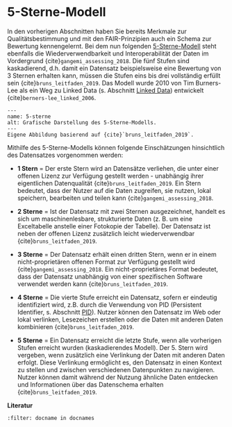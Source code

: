 # 5-Sterne-Modell


In den vorherigen Abschnitten haben Sie bereits Merkmale zur Qualitätsbestimmung und mit den FAIR-Prinzipien auch ein Schema zur Bewertung kennengelernt. Bei dem nun folgenden <a href="https://5stardata.info/de" class="external-link" target="_blank">5-Sterne-Modell</a> steht ebenfalls die Wiederverwendbarkeit und Interoperabilität der Daten im Vordergrund {cite}`gangemi_assessing_2018`. Die fünf Stufen sind kaskadierend, d.h. damit ein Datensatz beispielsweise eine Bewertung von 3 Sternen erhalten kann, müssen die Stufen eins bis drei vollständig erfüllt sein {cite}`bruns_leitfaden_2019`. Das Modell wurde 2010 von Tim Burners-Lee als ein Weg zu Linked Data (s. Abschnitt [Linked Data](linked_data)) entwickelt {cite}`berners-lee_linked_2006`.  

```{figure} _images/5_star_model.png
---
name: 5-sterne
alt: Grafische Darstellung des 5-Sterne-Modells.
---
Eigene Abbildung basierend auf {cite}`bruns_leitfaden_2019`.
```


Mithilfe des 5-Sterne-Modells können folgende Einschätzungen hinsichtlich des Datensatzes vorgenommen werden:

- **1 Stern** = Der erste Stern wird an Datensätze verliehen, die unter einer offenen Lizenz zur Verfügung gestellt werden - unabhängig ihrer eigentlichen Datenqualität {cite}`bruns_leitfaden_2019`. Ein Stern bedeutet, dass der Nutzer auf die Daten zugreifen, sie nutzen, lokal speichern, bearbeiten und teilen kann {cite}`gangemi_assessing_2018`.

- **2 Sterne** = Ist der Datensatz mit zwei Sternen ausgezeichnet, handelt es sich um maschinenlesbare, strukturierte Daten (z. B. um eine Exceltabelle anstelle einer Fotokopie der Tabelle). Der Datensatz ist neben der offenen Lizenz zusätzlich leicht wiederverwendbar {cite}`bruns_leitfaden_2019`.

- **3 Sterne** = Der Datensatz erhält einen dritten Stern, wenn er in einem nicht-proprietären offenen Format zur Verfügung gestellt wird {cite}`gangemi_assessing_2018`. Ein nicht-proprietäres Format bedeutet, dass der Datensatz unabhängig von einer spezifischen Software verwendet werden kann {cite}`bruns_leitfaden_2019`.

- **4 Sterne** = Die vierte Stufe erreicht ein Datensatz, sofern er eindeutig identifiziert wird, z.B. durch die Verwendung von PID (Persistent Identifier, s. Abschnitt [PID](PID)). Nutzer können den Datensatz im Web oder lokal verlinken, Lesezeichen erstellen oder die Daten mit anderen Daten kombinieren {cite}`bruns_leitfaden_2019`. 

- **5 Sterne** = Ein Datensatz erreicht die letzte Stufe, wenn alle vorherigen Stufen erreicht wurden (kaskadierendes Modell). Der 5. Stern wird vergeben, wenn zusätzlich eine Verlinkung der Daten mit anderen Daten erfolgt. Diese Verlinkung ermöglicht es, den Datensatz in einen Kontext zu stellen und zwischen verschiedenen Datenpunkten zu navigieren. Nutzer können damit während der Nutzung ähnliche Daten entdecken und Informationen über das Datenschema erhalten {cite}`bruns_leitfaden_2019`.  

**Literatur**

```{bibliography}
:filter: docname in docnames
```
